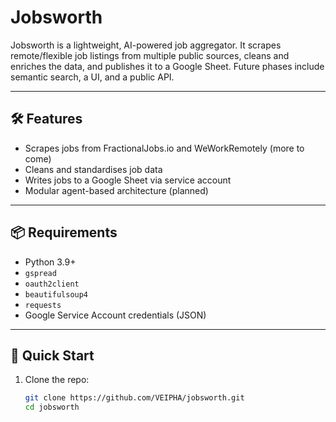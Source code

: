 # Jobsworth

Jobsworth is a lightweight, AI-powered job aggregator. It scrapes remote/flexible job listings from multiple public sources, cleans and enriches the data, and publishes it to a Google Sheet. Future phases include semantic search, a UI, and a public API.

---

## 🛠 Features

- Scrapes jobs from FractionalJobs.io and WeWorkRemotely (more to come)
- Cleans and standardises job data
- Writes jobs to a Google Sheet via service account
- Modular agent-based architecture (planned)

---

## 📦 Requirements

- Python 3.9+
- `gspread`
- `oauth2client`
- `beautifulsoup4`
- `requests`
- Google Service Account credentials (JSON)

---

## 🚀 Quick Start

1. Clone the repo:
   ```bash
   git clone https://github.com/VEIPHA/jobsworth.git
   cd jobsworth

